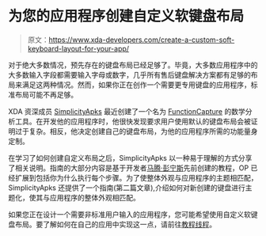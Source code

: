# 为您的应用程序创建自定义软键盘布局

> 原文：<https://www.xda-developers.com/create-a-custom-soft-keyboard-layout-for-your-app/>

对于绝大多数情况，预先存在的键盘布局已经足够了。毕竟，大多数应用程序中的大多数输入字段都需要输入字母或数字，几乎所有售后键盘解决方案都有足够的布局来满足这两种情况。然而，如果你正在创作一个需要更专用键盘的应用程序，标准布局可能不再足够。

XDA 资深成员 [SimplicityApks](http://forum.xda-developers.com/member.php?u=5282469) 最近创建了一个名为 [FunctionCapture](http://forum.xda-developers.com/showthread.php?t=2468627) 的数学分析工具。在开发他的应用程序时，他很快发现要求用户使用默认的键盘布局会被证明过于复杂。相反，他决定创建自己的键盘布局，为他的应用程序所需的功能量身定制。

在学习了如何创建自定义布局之后，SimplicityApks 以一种易于理解的方式分享了相关说明。指南的大部分内容是基于开发者[马腾·彭宁斯](http://www.fampennings.nl/maarten/index.htm)先前创建的教程，OP 已经扩展到包括你为什么执行每个步骤。为了使整体外观与应用程序的主题相匹配，SimplicityApks 还提供了一个指南(第二篇文章),介绍如何对新创建的键盘进行主题化，使其与应用程序的整体外观相匹配。

如果您正在设计一个需要非标准用户输入的应用程序，您可能希望使用自定义软键盘布局。要了解如何在自己的应用中实现这一点，请前往[教程线程](http://forum.xda-developers.com/showthread.php?t=2497237)。